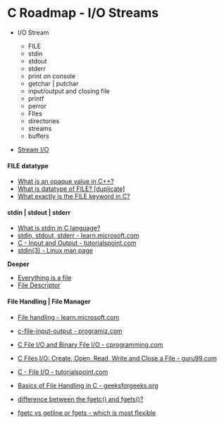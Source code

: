 C Roadmap - I/O Streams 
=======================

- I/O Stream
    - FILE
    - stdin
    - stdout
    - stderr
    - print on console
    - getchar | putchar
    - input/output and closing file
    - printf
    - perror
    - FIles
    - directories
    - streams
    - buffers

- [Stream I/O](https://learn.microsoft.com/en-gb/cpp/c-runtime-library/stream-i-o?view=msvc-170)


#### FILE datatype

- [What is an opaque value in C++?](https://stackoverflow.com/questions/3854113/what-is-an-opaque-value-in-c)
- [What is datatype of FILE? [duplicate]](https://stackoverflow.com/questions/24843630/what-is-datatype-of-file)
- [What exactly is the FILE keyword in C?](https://stackoverflow.com/questions/5672746/what-exactly-is-the-file-keyword-in-c)


#### stdin | stdout | stderr

- [What is stdin in C language?](https://stackoverflow.com/questions/37719915/what-is-stdin-in-c-language)
- [stdin, stdout, stderr - learn.microsoft.com](https://learn.microsoft.com/en-gb/cpp/c-runtime-library/stdin-stdout-stderr?view=msvc-170)
- [C - Input and Output - tutorialspoint.com](https://www.tutorialspoint.com/cprogramming/c_input_output.htm)
- [stdin(3) - Linux man page](https://linux.die.net/man/3/stdin)

**Deeper**
- [Everything is a file](https://en.wikipedia.org/wiki/Everything_is_a_file)
- [File Descriptor](https://en.wikipedia.org/wiki/File_descriptor)


#### File Handling | File Manager


- [File handling - learn.microsoft.com](https://learn.microsoft.com/en-us/cpp/c-runtime-library/file-handling?source=recommendations&view=msvc-170)
- [c-file-input-output - programiz.com](https://www.programiz.com/c-programming/c-file-input-output)
- [C File I/O and Binary File I/O - cprogramming.com](https://www.cprogramming.com/tutorial/cfileio.html)
- [C Files I/O: Create, Open, Read, Write and Close a File - guru99.com](https://www.guru99.com/c-file-input-output.html)
- [C - File I/O - tutorialspoint.com](https://www.tutorialspoint.com/cprogramming/c_file_io.htm)
- [Basics of File Handling in C - geeksforgeeks.org](https://www.geeksforgeeks.org/basics-file-handling-c/)

- [difference between the fgetc() and fgets()?](https://stackoverflow.com/questions/22195793/difference-between-the-fgetc-and-fgets)
- [fgetc vs getline or fgets - which is most flexible](https://stackoverflow.com/a/70643747/13903942)